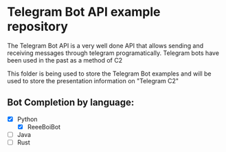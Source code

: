 # Telegram Bot API example repository

The Telegram Bot API is a very well done 
API that allows sending and receiving messages 
through telegram programatically. Telegram bots have been 
used in the past as a method of C2

This folder is being used to store the Telegram Bot 
examples and will be used to store the presentation information 
on "Telegram C2"

## Bot Completion by language:

- [x] Python
    - [x] ReeeBoiBot
- [ ] Java
- [ ] Rust
